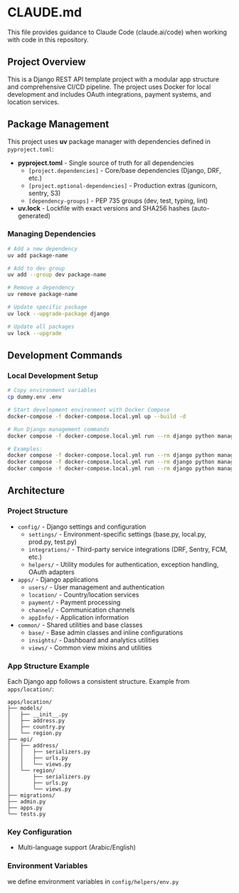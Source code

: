 # CLAUDE.md

This file provides guidance to Claude Code (claude.ai/code) when working with code in this repository.

## Project Overview

This is a Django REST API template project with a modular app structure and comprehensive CI/CD pipeline. The project
uses Docker for local development and includes OAuth integrations, payment systems, and location services.

## Package Management

This project uses **uv** package manager with dependencies defined in `pyproject.toml`:

- **pyproject.toml** - Single source of truth for all dependencies
  - `[project.dependencies]` - Core/base dependencies (Django, DRF, etc.)
  - `[project.optional-dependencies]` - Production extras (gunicorn, sentry, S3)
  - `[dependency-groups]` - PEP 735 groups (dev, test, typing, lint)
- **uv.lock** - Lockfile with exact versions and SHA256 hashes (auto-generated)

### Managing Dependencies

```bash
# Add a new dependency
uv add package-name

# Add to dev group
uv add --group dev package-name

# Remove a dependency
uv remove package-name

# Update specific package
uv lock --upgrade-package django

# Update all packages
uv lock --upgrade
```

## Development Commands

### Local Development Setup

```bash
# Copy environment variables
cp dummy.env .env

# Start development environment with Docker Compose
docker-compose -f docker-compose.local.yml up --build -d

# Run Django management commands
docker compose -f docker-compose.local.yml run --rm django python manage.py [command]

# Examples:
docker compose -f docker-compose.local.yml run --rm django python manage.py makemigrations
docker compose -f docker-compose.local.yml run --rm django python manage.py migrate
docker compose -f docker-compose.local.yml run --rm django python manage.py createsuperuser
```

## Architecture

### Project Structure

- `config/` - Django settings and configuration
    - `settings/` - Environment-specific settings (base.py, local.py, prod.py, test.py)
    - `integrations/` - Third-party service integrations (DRF, Sentry, FCM, etc.)
    - `helpers/` - Utility modules for authentication, exception handling, OAuth adapters
- `apps/` - Django applications
    - `users/` - User management and authentication
    - `location/` - Country/location services
    - `payment/` - Payment processing
    - `channel/` - Communication channels
    - `appInfo/` - Application information
- `common/` - Shared utilities and base classes
    - `base/` - Base admin classes and inline configurations
    - `insights/` - Dashboard and analytics utilities
    - `views/` - Common view mixins and utilities

### App Structure Example

Each Django app follows a consistent structure. Example from `apps/location/`:

```
apps/location/
├── models/
│   ├── __init__.py
│   ├── address.py
│   ├── country.py
│   └── region.py
├── api/
│   ├── address/
│   │   ├── serializers.py
│   │   ├── urls.py
│   │   └── views.py
│   └── region/
│       ├── serializers.py
│       ├── urls.py
│       └── views.py
├── migrations/
├── admin.py
├── apps.py
└── tests.py
```

### Key Configuration

- Multi-language support (Arabic/English)

### Environment Variables

we define environment variables in `config/helpers/env.py`
